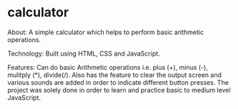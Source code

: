 ﻿# calculator
About: A simple calculator which helps to perform basic arithmetic operations.

Technology: Built using HTML, CSS and JavaScript.

Features: Can do basic Arithmetic operations i.e. plus (+), minus (-), mulitply (*), divide(/). Also has the feature to clear the output screen and various sounds are added in order to indicate different button presses.
The project was solely done in order to learn and practice basic to medium level JavaScript.
